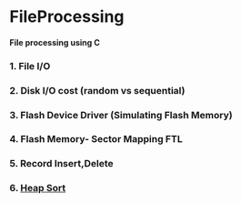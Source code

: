 # FileProcessing
####   File processing using C

### 1. File I/O
### 2. Disk I/O cost (random vs sequential) 
### 3. Flash Device Driver (Simulating Flash Memory)
### 4. Flash Memory- Sector Mapping FTL
### 5. Record Insert,Delete
### 6. [Heap Sort](https://github.com/SW-H/FileProcessing/tree/master/6)
